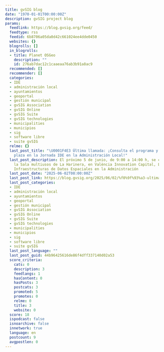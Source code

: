 ```yaml
---
title: gvSIG blog
date: "1970-01-01T00:00:00Z"
description: gvSIG project blog
params:
  feedlink: https://blog.gvsig.org/feed/
  feedtype: rss
  feedid: 6b8706a05da0d42c661024ee4dde0450
  websites: {}
  blogrolls: []
  in_blogrolls:
  - title: Planet OSGeo
    description: ""
    id: 276ab7dac12c1caaeaa76ab3b91a8ac9
  recommended: []
  recommender: []
  categories:
  - IDE
  - administración local
  - ayuntamientos
  - geoportal
  - gestión municipal
  - gvSIG Association
  - gvSIG Online
  - gvSIG Suite
  - gvSIG technologies
  - municipalities
  - municipios
  - sig
  - software libre
  - suite gvSIG
  relme: {}
  last_post_title: "\U0001F4E3 Última llamada: ¡Consulta el programa y asegura tu
    plaza en la Jornada IDE en la Administración Local!"
  last_post_description: El próximo 5 de junio, de 9:00 a 14:00 h, se celebrará en
    la Sala multiusos de La Harinera, en València Innovation Capital, La Jornada de
    Infraestructuras de Datos Espaciales en la Administración
  last_post_date: "2025-06-02T08:00:00Z"
  last_post_link: https://blog.gvsig.org/2025/06/02/%f0%9f%93%a3-ultima-llamada-consulta-el-programa-y-asegura-tu-plaza-en-la-jornada-ide-en-la-administracion-local/
  last_post_categories:
  - IDE
  - administración local
  - ayuntamientos
  - geoportal
  - gestión municipal
  - gvSIG Association
  - gvSIG Online
  - gvSIG Suite
  - gvSIG technologies
  - municipalities
  - municipios
  - sig
  - software libre
  - suite gvSIG
  last_post_language: ""
  last_post_guid: 44b96425616de86f4dff337140d02a53
  score_criteria:
    cats: 0
    description: 3
    feedlangs: 1
    hasContent: 0
    hasPosts: 3
    postcats: 3
    promoted: 5
    promotes: 0
    relme: 0
    title: 3
    website: 0
  score: 18
  ispodcast: false
  isnoarchive: false
  innetwork: true
  language: en
  postcount: 9
  avgpostlen: 0
---
```

